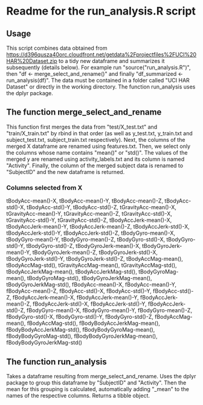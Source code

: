 # Readme for the run_analysis.R script
## Usage
This script combines data obtained from https://d396qusza40orc.cloudfront.net/getdata%2Fprojectfiles%2FUCI%20HAR%20Dataset.zip to a tidy new dataframe and summarizes it subsequently (details below). For example run "source("run_analysis.R")", then "df <- merge_select_and_rename()" and finally "df_summarized <- run_analysis(df)". The data must be contained in a folder called "UCI HAR Dataset" or directly in the working directory. The function run_analysis uses the dplyr package.

## The function merge_select_and_rename
This function first merges the data from "test/X_test.txt" and "train/X_train.txt" by rbind in that order (as well as y_test.txt, y_train.txt and subject_test.txt, subject_train.txt respectively). 
Next, the columns of the merged X dataframe are renamed using features.txt. Then, we select only the columns whose name contains "mean()" or "std()". The values of the merged y are renamed using activity_labels.txt and its column is named "Activity". Finally, the column of the merged subject data is renamed to "SubjectID" and the new dataframe is returned.

### Columns selected from X
tBodyAcc-mean()-X, tBodyAcc-mean()-Y, tBodyAcc-mean()-Z, tBodyAcc-std()-X, tBodyAcc-std()-Y, tBodyAcc-std()-Z, tGravityAcc-mean()-X, tGravityAcc-mean()-Y, tGravityAcc-mean()-Z, tGravityAcc-std()-X, tGravityAcc-std()-Y, tGravityAcc-std()-Z, tBodyAccJerk-mean()-X, tBodyAccJerk-mean()-Y, tBodyAccJerk-mean()-Z, tBodyAccJerk-std()-X, tBodyAccJerk-std()-Y, tBodyAccJerk-std()-Z, tBodyGyro-mean()-X, tBodyGyro-mean()-Y, tBodyGyro-mean()-Z, tBodyGyro-std()-X, tBodyGyro-std()-Y, tBodyGyro-std()-Z, tBodyGyroJerk-mean()-X, tBodyGyroJerk-mean()-Y, tBodyGyroJerk-mean()-Z, tBodyGyroJerk-std()-X, tBodyGyroJerk-std()-Y, tBodyGyroJerk-std()-Z, tBodyAccMag-mean(), tBodyAccMag-std(), tGravityAccMag-mean(), tGravityAccMag-std(), tBodyAccJerkMag-mean(), tBodyAccJerkMag-std(), tBodyGyroMag-mean(), tBodyGyroMag-std(), tBodyGyroJerkMag-mean(), tBodyGyroJerkMag-std(), fBodyAcc-mean()-X, fBodyAcc-mean()-Y, fBodyAcc-mean()-Z, fBodyAcc-std()-X, fBodyAcc-std()-Y, fBodyAcc-std()-Z, fBodyAccJerk-mean()-X, fBodyAccJerk-mean()-Y, fBodyAccJerk-mean()-Z, fBodyAccJerk-std()-X, fBodyAccJerk-std()-Y, fBodyAccJerk-std()-Z, fBodyGyro-mean()-X, fBodyGyro-mean()-Y, fBodyGyro-mean()-Z, fBodyGyro-std()-X, fBodyGyro-std()-Y, fBodyGyro-std()-Z, fBodyAccMag-mean(), fBodyAccMag-std(), fBodyBodyAccJerkMag-mean(), fBodyBodyAccJerkMag-std(), fBodyBodyGyroMag-mean(), fBodyBodyGyroMag-std(), fBodyBodyGyroJerkMag-mean(), fBodyBodyGyroJerkMag-std()

## The function run_analysis
Takes a dataframe resulting from merge_select_and_rename. Uses the dplyr package to group this dataframe by "SubjectID" and "Activity". Then the mean for this grouping is calculated, automatically adding "_mean" to the names of the respective columns. Returns a tibble object.
